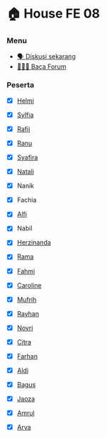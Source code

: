 # 🏠 House FE 08

### Menu

- [🗣 Diskusi sekarang](https://github.com/orgs/instruktur-app/discussions/new) 
- [:family_man_girl_boy: Baca Forum](https://github.com/orgs/instruktur-app/discussions)


### Peserta

- [x] [Helmi](https://github.com/orgs/instruktur-app/people/helmitaqiyudin)
- [x] [Sylfia](https://github.com/orgs/instruktur-app/people/Sylfiaput12)
- [x] [Rafii](https://github.com/orgs/instruktur-app/people/saidrafiee)
- [x] [Ranu](https://github.com/orgs/instruktur-app/people/ranuwahyudy)
- [x] [Syafira](https://github.com/orgs/instruktur-app/people/lullabymav)
- [x] [Natali](https://github.com/orgs/instruktur-app/people/Natalia1221)
- [x] Nanik
- [x] Fachia
- [x] [Alfi](https://github.com/orgs/instruktur-app/people/alfianifk)
- [x] Nabil 
- [x] [Herzinanda](https://github.com/orgs/instruktur-app/people/herzinanda)
- [x] [Rama](https://github.com/orgs/instruktur-app/people/ramammurshal)
- [x] [Fahmi](https://github.com/orgs/instruktur-app/people/sugiartofahmi)
- [x] [Caroline](https://github.com/orgs/instruktur-app/people/DillaCarolineK)
- [x] [Mufrih](https://github.com/orgs/instruktur-app/people/MufrihM)
- [x] [Rayhan](https://github.com/orgs/instruktur-app/people/MRayhanm) 
- [x] [Novri](https://github.com/orgs/instruktur-app/people/Novrianda)
- [x] [Citra](https://github.com/orgs/instruktur-app/people/citraFebriawirti)
- [x] [Farhan](https://github.com/orgs/instruktur-app/people/farhansormin31)
- [x] [Aldi](https://github.com/orgs/instruktur-app/people/Alditdit)
- [x] [Bagus](https://github.com/orgs/instruktur-app/people/baguspriyo)
- [x] [Jaoza](https://github.com/orgs/instruktur-app/people/JaozaHaqq)
- [x] [Amrul](https://github.com/orgs/instruktur-app/people/amrulsy)
- [x] [Arya](https://github.com/orgs/instruktur-app/people/aryaputra6)


